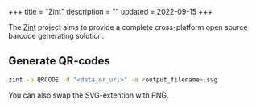 +++
title = "Zint"
description = ""
updated = 2022-09-15
+++

The [Zint][zint] project aims to provide a complete cross-platform open source
barcode generating solution.

## Generate QR-codes

```bash
zint -b QRCODE -d "<data_or_url>" -o <output_filename>.svg
```

You can also swap the SVG-extention with PNG.

[zint]: https://www.zint.org.uk/
